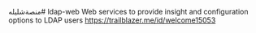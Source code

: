 منصةشليله# ldap-web
Web services to provide insight and configuration options to LDAP users
https://trailblazer.me/id/welcome15053 
